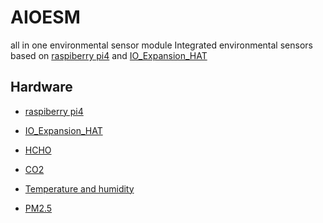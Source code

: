 # AIOESM
all in one environmental sensor module
Integrated environmental sensors based on [raspiberry pi4](https://www.raspberrypi.org/products/raspberry-pi-4-model-b/) and [IO_Expansion_HAT](http://wiki.dfrobot.com.cn/index.php?title=(SKU:DFR0566)IO_Expansion_HAT_for_Raspberry_Pi)

## Hardware

- [raspiberry pi4](https://www.raspberrypi.org/products/raspberry-pi-4-model-b/)

- [IO_Expansion_HAT](http://wiki.dfrobot.com.cn/index.php?title=(SKU:DFR0566)IO_Expansion_HAT_for_Raspberry_Pi)

- [HCHO](http://wiki.dfrobot.com.cn/index.php?title=(SKU:SEN0231)%E7%94%B2%E9%86%9B%E4%BC%A0%E6%84%9F%E5%99%A8)

- [CO2](https://www.winsensor.com/hongwai/MH_Z16hwCO2xmz_34.html)

- [Temperature and humidity](http://www.gzlexiang.com/product-detail-id-73.html)

- [PM2.5](https://www.sensirion.com/cn/environmental-sensors/particulate-matter-sensors-pm25/)
